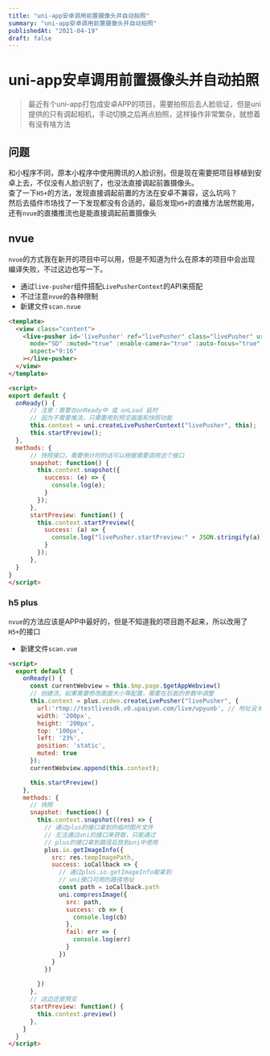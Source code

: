 ```yaml
---
title: "uni-app安卓调用前置摄像头并自动拍照"
summary: "uni-app安卓调用前置摄像头并自动拍照"
publishedAt: "2021-04-19"
draft: false
---
```


# uni-app安卓调用前置摄像头并自动拍照
> 最近有个uni-app打包成安卓APP的项目，需要拍照后去人脸验证，但是uni提供的只有调起相机，手动切换之后再点拍照，这样操作非常繁杂，就想着有没有啥方法

## 问题
和小程序不同，原本小程序中使用腾讯的人脸识别，但是现在需要把项目移植到安卓上去，不仅没有人脸识别了，也没法直接调起前置摄像头。  
查了一下`H5+`的方法，发现直接调起前置的方法在安卓不兼容，这么坑吗？  
然后去插件市场找了一下发现都没有合适的，最后发现`H5+`的直播方法居然能用，还有`nvue`的直播推流也是能直接调起前置摄像头

## nvue
`nvue`的方式我在新开的项目中可以用，但是不知道为什么在原本的项目中会出现编译失败，不过这边也写一下。
* 通过`live-pusher`组件搭配`LivePusherContext`的API来搭配
* 不过注意`nvue`的各种限制
* 新建文件`scan.nvue`
```html
<template>
  <view class="content">
    <live-pusher id='livePusher' ref="livePusher" class="livePusher" url=""
      mode="SD" :muted="true" :enable-camera="true" :auto-focus="true" :beauty="1" whiteness="2"
      aspect="9:16"
    ></live-pusher>
  </view>
</template>

<script>
export default {
  onReady() {
      // 注意：需要在onReady中 或 onLoad 延时
      // 因为不需要推流，只需要用到预览画面和快照功能
      this.context = uni.createLivePusherContext("livePusher", this);
      this.startPreview();
  },
  methods: {
      // 快照接口，需要倒计时的话可以根据需要调用这个接口
      snapshot: function() {
        this.context.snapshot({
          success: (e) => {
            console.log(e);
          }
        });
      },
      startPreview: function() {
        this.context.startPreview({
          success: (a) => {
            console.log("livePusher.startPreview:" + JSON.stringify(a));
          }
        });
      },
  }
}
</script>
```

### h5 plus
`nvue`的方法应该是APP中最好的，但是不知道我的项目跑不起来，所以改用了`H5+`的接口
* 新建文件`scan.vue`
```html
<script>
  export default {
    onReady() {
      const currentWebview = this.$mp.page.$getAppWebview()  
      // 创建流，如果需要修改画面大小等配置，需要在后面的参数中调整
      this.context = plus.video.createLivePusher("livePusher", {    
        url:'rtmp://testlivesdk.v0.upaiyun.com/live/upyunb', // 地址没关系
        width: '200px',
        height: '200px',
        top: '100px',
        left: '23%',
        position: 'static',
        muted: true
      });    
      currentWebview.append(this.context);

      this.startPreview()
    },
    methods: {
      // 快照
      snapshot: function() {
        this.context.snapshot((res) => {
          // 通过plus的接口拿到的临时图片文件
          // 无法通过uni的接口来获取，只能通过
          // plus的接口拿到路径后放到uni中使用
          plus.io.getImageInfo({
            src: res.tempImagePath,
            success: ioCallback => {
              // 通过plus.io.getImageInfo能拿到
              // uni接口可用的路径地址
              const path = ioCallback.path
              uni.compressImage({
                src: path,
                success: cb => {
                  console.log(cb)
                },
                fail: err => {
                  console.log(err)
                }
              })
            }
          })
          
        })
      },
      // 这边还是预览
      startPreview: function() {
        this.context.preview()
      },
    }
  }
</script>
```
